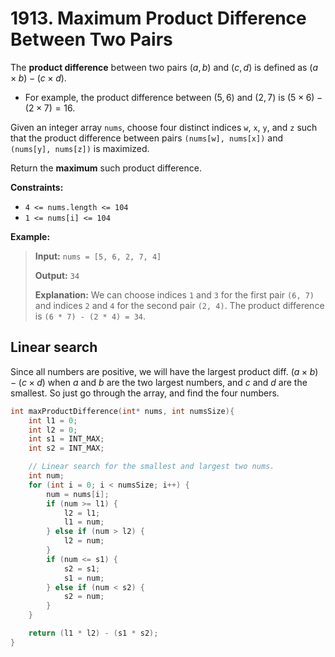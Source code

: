 # 1913. Maximum Product Difference Between Two Pairs

The **product difference** between two pairs $(a, b)$ and $(c, d)$ is defined as $(a \times b) - (c \times d)$.

* For example, the product difference between $(5, 6)$ and $(2, 7)$ is $(5 \times 6) - (2 \times 7) = 16$.

Given an integer array `nums`, choose four distinct indices `w`, `x`, `y`, and `z` such that the product difference between pairs `(nums[w], nums[x])` and `(nums[y], nums[z])` is maximized.

Return the **maximum** such product difference.

**Constraints:**

* `4 <= nums.length <= 104`
* `1 <= nums[i] <= 104`
 

**Example:**

> **Input:** `nums = [5, 6, 2, 7, 4]`
> 
> **Output:** `34`
> 
> **Explanation:** We can choose indices `1` and `3` for the first pair `(6, 7)` and indices `2` and `4` for the second pair `(2, 4)`. The product difference is `(6 * 7) - (2 * 4) = 34`.


## Linear search

Since all numbers are positive, we will have the largest product diff. $(a \times b) - (c \times d)$ when $a$ and $b$ are the two largest numbers, and $c$ and $d$ are the smallest. So just go through the array, and find the four numbers.

```c
int maxProductDifference(int* nums, int numsSize){
    int l1 = 0;
    int l2 = 0;
    int s1 = INT_MAX;
    int s2 = INT_MAX;

    // Linear search for the smallest and largest two nums.
    int num;
    for (int i = 0; i < numsSize; i++) {
        num = nums[i];
        if (num >= l1) {
            l2 = l1;
            l1 = num;
        } else if (num > l2) {
            l2 = num;
        }
        if (num <= s1) {
            s2 = s1;
            s1 = num;
        } else if (num < s2) {
            s2 = num;
        }
    }

    return (l1 * l2) - (s1 * s2);
}
```


